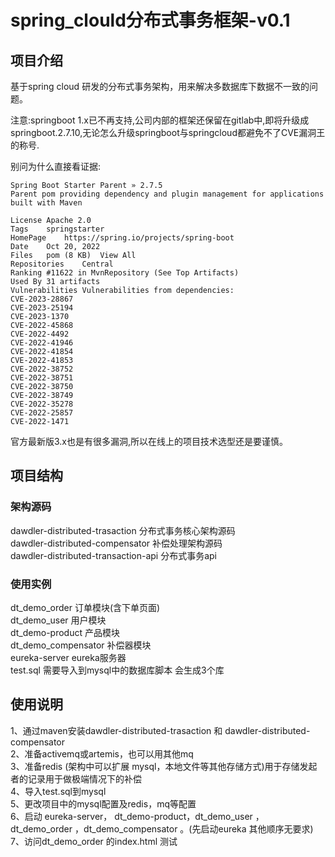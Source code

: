 # spring_clould分布式事务框架-v0.1
## 项目介绍
基于spring cloud 研发的分布式事务架构，用来解决多数据库下数据不一致的问题。

注意:springboot 1.x已不再支持,公司内部的框架还保留在gitlab中,即将升级成springboot.2.7.10,无论怎么升级springboot与springcloud都避免不了CVE漏洞王的称号.

别问为什么直接看证据:
```
Spring Boot Starter Parent » 2.7.5
Parent pom providing dependency and plugin management for applications built with Maven

License	Apache 2.0
Tags	springstarter
HomePage	https://spring.io/projects/spring-boot
Date	Oct 20, 2022
Files	pom (8 KB)  View All
Repositories	Central
Ranking	#11622 in MvnRepository (See Top Artifacts)
Used By	31 artifacts
Vulnerabilities	Vulnerabilities from dependencies:
CVE-2023-28867
CVE-2023-25194
CVE-2023-1370
CVE-2022-45868
CVE-2022-4492
CVE-2022-41946
CVE-2022-41854
CVE-2022-41853
CVE-2022-38752
CVE-2022-38751
CVE-2022-38750
CVE-2022-38749
CVE-2022-35278
CVE-2022-25857
CVE-2022-1471
```
官方最新版3.x也是有很多漏洞,所以在线上的项目技术选型还是要谨慎。
## 项目结构
 ### 架构源码
 dawdler-distributed-trasaction 分布式事务核心架构源码  
 dawdler-distributed-compensator 补偿处理架构源码  
 dawdler-distributed-transaction-api 分布式事务api

### 使用实例

 dt_demo_order 订单模块(含下单页面)  
 dt_demo_user 用户模块  
 dt_demo-product 产品模块  
 dt_demo_compensator 补偿器模块    
 eureka-server eureka服务器  
 test.sql  需要导入到mysql中的数据库脚本 会生成3个库  
 
## 使用说明
1、通过maven安装dawdler-distributed-trasaction 和 dawdler-distributed-compensator  
 2、准备activemq或artemis，也可以用其他mq  
 3、准备redis (架构中可以扩展 mysql，本地文件等其他存储方式)用于存储发起者的记录用于做极端情况下的补偿  
 4、导入test.sql到mysql  
 5、更改项目中的mysql配置及redis，mq等配置  
 6、启动  eureka-server， dt_demo-product，dt_demo_user ，dt_demo_order ，dt_demo_compensator 。(先启动eureka 其他顺序无要求)  
 7、访问dt_demo_order 的index.html 测试  
